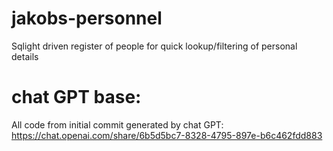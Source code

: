 # jakobs-personnel
Sqlight driven register of people for quick lookup/filtering of personal details

# chat GPT base:
All code from initial commit generated by chat GPT: https://chat.openai.com/share/6b5d5bc7-8328-4795-897e-b6c462fdd883

